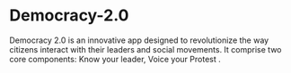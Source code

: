 # Democracy-2.0
Democracy 2.0 is an innovative app designed to revolutionize the way citizens interact with their leaders and social movements.  It comprise two core components:  Know your leader, Voice your Protest .
